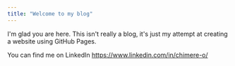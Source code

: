 ```yaml
---
title: "Welcome to my blog"
---
```


I'm glad you are here. 
This isn't really a blog, it's just my attempt at creating a website using GitHub Pages.

You can find me on LinkedIn https://www.linkedin.com/in/chimere-o/
